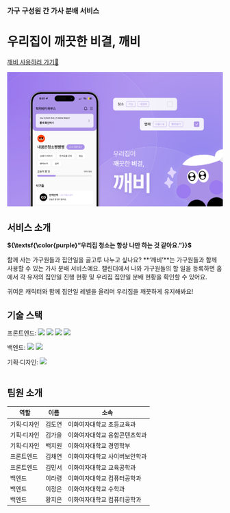 ### 가구 구성원 간 가사 분배 서비스

# **우리집이 깨끗한 비결, 깨비**

[깨비 사용하러 가기🫧](https://www.kkaebi.site/)

![Thumbnail](src/images/readme/Thumbnail.svg)


## 서비스 소개
**${\textsf{\color{purple}“우리집 청소는 항상 나만 하는 것 같아요.”}}$**

함께 사는 가구원들과 집안일을 골고루 나누고 싶나요? **‘깨비’**는 가구원들과 함께 사용할 수 있는 가사 분배 서비스예요. 캘린더에서 나와 가구원들의 할 일을 등록하면 홈에서 각 유저의 집안일 진행 현황 및 우리집 집안일 분배 현황을 확인할 수 있어요.

귀여운 캐릭터와 함께 집안일 레벨을 올리며 우리집을 깨끗하게 유지해봐요!


## 기술 스택

<span>프론트엔드: </span> <img src="https://img.shields.io/badge/html-E34F26?style=for-the-badge&logo=html5&logoColor=white"> <img src="https://img.shields.io/badge/css-1572B6?style=for-the-badge&logo=css3&logoColor=white"> <img src="https://img.shields.io/badge/javascript-F7DF1E?style=for-the-badge&logo=javascript&logoColor=black"> <img src="https://img.shields.io/badge/react-61DAFB?style=for-the-badge&logo=react&logoColor=black"> 

<span>백엔드: </span><img src="https://img.shields.io/badge/python-3776AB?style=for-the-badge&logo=python&logoColor=white"> <img src="https://img.shields.io/badge/django-092E20?style=for-the-badge&logo=Django&logoColor=white">

<span>기획·디자인: </span> <img src="https://img.shields.io/badge/figma-F24E1E?style=for-the-badge&logo=figma&logoColor=white">
</br></br>

## 팀원 소개

| 역할        | 이름   | 소속                              |
| ----------- | ------ | --------------------------------- |
| 기획·디자인 | 김도연 | 이화여자대학교 초등교육과 |
| 기획·디자인 | 김가을 | 이화여자대학교 융합콘텐츠학과 |
| 기획·디자인 | 백지원 | 이화여자대학교 경영학부 |
| 프론트엔드  | 김채연 | 이화여자대학교 사이버보안학과  |
| 프론트엔드  | 김민서 | 이화여자대학교 교육공학과  |
| 백엔드      | 이라령 | 이화여자대학교 컴퓨터공학과  |
| 백엔드      | 이정은 | 이화여자대학교 수학과  |
| 백엔드      | 황지은 | 이화여자대학교 컴퓨터공학과 |

</br>
